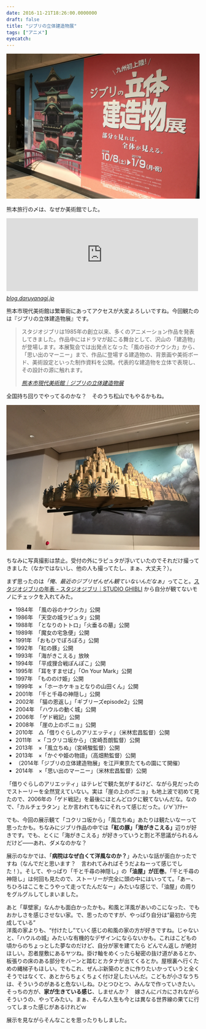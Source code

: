 ```yaml
---
date: 2016-11-21T18:26:00.0000000
draft: false
title: "ジブリの立体建造物展"
tags: ["アニメ"]
eyecatch: 
---
```

<p><span itemscope itemtype="http://schema.org/Photograph"><img src="20161106142220.jpg" alt="f:id:daruyanagi:20161106142220j:plain" title="f:id:daruyanagi:20161106142220j:plain" class="hatena-fotolife" itemprop="image"></span></p><p>熊本旅行の〆は、なぜか美術館でした。</p><p><iframe src="https://hatenablog-parts.com/embed?url=https%3A%2F%2Fblog.daruyanagi.jp%2Fentry%2F2016%2F11%2F15%2F203854" title="熊本城主になってきたった！ - だるろぐ" class="embed-card embed-blogcard" scrolling="no" frameborder="0" style="display: block; width: 100%; height: 190px; max-width: 500px; margin: 10px 0px;"></iframe><cite class="hatena-citation"><a href="https://blog.daruyanagi.jp/entry/2016/11/15/203854">blog.daruyanagi.jp</a></cite></p><p>熊本市現代美術館は繁華街にあってアクセスが大変よろしいですね。今回観たのは『ジブリの立体建造物展』です。</p>

<blockquote cite="http://www.camk.or.jp/event/exhibition/ghibli/">
<p>スタジオジブリは1985年の創立以来、多くのアニメーション作品を発表してきました。作品中にはドラマが起こる舞台として、沢山の「建造物」が登場します。本展覧会では出発点となった「風の谷のナウシカ」から、「思い出のマーニー」まで、作品に登場する建造物の、背景画や美術ボード、美術設定といった制作資料を公開。代表的な建造物を立体で表現し、その設計の源に触れます。</p>

<cite><a href="http://www.camk.or.jp/event/exhibition/ghibli/">&#x718A;&#x672C;&#x5E02;&#x73FE;&#x4EE3;&#x7F8E;&#x8853;&#x9928;&#xFF5C;&#x30B8;&#x30D6;&#x30EA;&#x306E;&#x7ACB;&#x4F53;&#x5EFA;&#x9020;&#x7269;&#x5C55;</a></cite>
</blockquote>
<p>全国持ち回りでやってるのかな？　そのうち松山でもやるかもね。</p><p><span itemscope itemtype="http://schema.org/Photograph"><img src="20161106141600.jpg" alt="f:id:daruyanagi:20161106141600j:plain" title="f:id:daruyanagi:20161106141600j:plain" class="hatena-fotolife" itemprop="image"></span></p><p>ちなみに写真撮影は禁止。受付の外にラピュタが浮いていたのでそれだけ撮ってきました（なかではないし、他の人も撮ってたし、まぁ、大丈夫？）。</p><p>まず思ったのは<i>「俺、最近のジブリぜんぜん観ていないんだなぁ」</i>ってこと。<a href="http://www.ghibli.jp/chronology/">&#x30B9;&#x30BF;&#x30B8;&#x30AA;&#x30B8;&#x30D6;&#x30EA;&#x306E;&#x5E74;&#x8868; - &#x30B9;&#x30BF;&#x30B8;&#x30AA;&#x30B8;&#x30D6;&#x30EA;&#xFF5C;STUDIO GHIBLI</a> から自分が観てないモノにチェックを入れてみた。</p>

<ul>
<li>1984年　「風の谷のナウシカ」公開</li>
<li>1986年　「天空の城ラピュタ」公開</li>
<li>1988年　「となりのトトロ」「火垂るの墓」公開</li>
<li>1989年　「魔女の宅急便」公開</li>
<li>1991年　「おもひでぽろぽろ」公開</li>
<li>1992年　「紅の豚」公開</li>
<li>1993年　「海がきこえる」放映</li>
<li>1994年　「平成狸合戦ぽんぽこ」公開</li>
<li>1995年　「耳をすませば」「On Your Mark」公開</li>
<li>1997年　「もののけ姫」公開</li>
<li>1999年　×「ホーホケキョとなりの山田くん」公開</li>
<li>2001年　「千と千尋の神隠し」公開</li>
<li>2002年　「猫の恩返し」「ギブリーズepisode2」公開</li>
<li>2004年　「ハウルの動く城」公開</li>
<li>2006年　「ゲド戦記」公開</li>
<li>2008年　「崖の上のポニョ」公開</li>
<li>2010年　△「借りぐらしのアリエッティ」（米林宏昌監督）公開</li>
<li>2011年　×「コクリコ坂から」（宮崎吾朗監督）公開</li>
<li>2013年　×「風立ちぬ」（宮崎駿監督）公開</li>
<li>2013年　×「かぐや姫の物語」（高畑勲監督）公開</li>
<li>（2014年「ジブリの立体建造物展」を江戸東京たてもの園にて開催）</li>
<li>2014年　×「思い出のマーニー」（米林宏昌監督）公開</li>
</ul><p>「借りぐらしのアリエッティ」はテレビで観た気がするけど、ながら見だったのでストーリーを全然覚えていない。実は「崖の上のポニョ」も地上波で初めて見たので、2006年の「ゲド戦記」を最後にほとんどロクに観てないんだな。なので、「カルチェラタン」とか言われてもなにそれって感じだった。(ﾉ∀`)ｱﾁｬｰ</p><p>でも、今回の展示観て「コクリコ坂から」「風立ちぬ」あたりは観たいなーって思ったかも。ちなみにジブリ作品の中では<b>「紅の豚」「海がきこえる」</b>辺りが好きです。でも、とくに「海がきこえる」が好きっていうと割と不思議がられるんだけど――あれ、ダメなのかな？</p><p>展示のなかでは、「<b>病院はなぜ白くて洋風なのか？</b>」みたいな話が面白かったですね（なんでだと思います？　言われてみればそうだよねーって感じでした！）。そして、やっぱり「千と千尋の神隠し」の<b>「油屋」が圧巻</b>。「千と千尋の神隠し」は何回も見たので、ストーリーが完全に頭の中にはいってて。「あー、ちひろはここをこうやって走ってたんだなー」みたいな感じで、「油屋」の周りをグルグルしてしまいました。</p><p>あと「草壁家」なんかも面白かったかも。和風と洋風があいのこになった、でもおかしさを感じさせない家。で、思ったのですが、やっぱり自分は“最初から完成している”<br />
洋風の家よりも、“付けたし”ていく感じの和風の家の方が好きですね。じゃないと、「ハウルの城」みたいな有機的なデザインにならないかも。これはこどもの頃からのちょっとした夢なのだけど、自分が家を建てたら どんでん返し が絶対ほしい。忍者屋敷にあるヤツね。掛け軸をめくったら秘密の抜け道があるとか、板張りの床のある部分をバーンと踏むとカタナが出てくるとか。屋根裏へ行くための縄梯子もほしい。でもこれ、ぜんぶ新築のときに作りたいかっていうと全くそうではなくて、あとからちょくちょく付け足したいんだ。こどもが小さなうちは、そういうのがあると危ないしね。ひとつひとつ、みんなで作っていきたい。そっちの方が、<b>家が生きている感じ</b>、しませんか？　嫁さんにバカにされながらそういうの、やってみたい。まぁ、そんな人生も今とは異なる世界線の果てに行ってしまった感じがあるけれどｗ　</p><p>展示を見ながらそんなことを思ったりもしました。</p>
